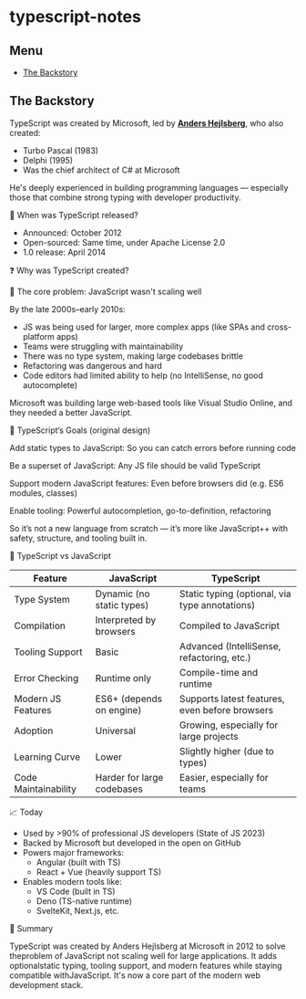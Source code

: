 # typescript-notes

## Menu

- [The Backstory](#the-backstory)

## The Backstory

TypeScript was created by Microsoft, led by **<a href='https://en.wikipedia.org/wiki/Anders_Hejlsberg'>Anders Hejlsberg</a>**, who also created:

<ul>
<li>Turbo Pascal (1983)</li>
<li>Delphi (1995)</li>
<li>Was the chief architect of C# at Microsoft</li>
</ul>
 
He's deeply experienced in building programming languages — especially those that combine strong typing with developer productivity.

📅 When was TypeScript released?

<ul>
  <li>Announced: October 2012</li>
  <li>Open-sourced: Same time, under Apache License 2.0</li>
  <li>1.0 release: April 2014</li>
</ul>

❓ Why was TypeScript created?

🚨 The core problem: JavaScript wasn't scaling well

By the late 2000s–early 2010s:

<ul>
  <li>JS was being used for larger, more complex apps (like SPAs and cross-platform apps)</li>
  <li>Teams were struggling with maintainability</li>
  <li>There was no type system, making large codebases brittle</li>
  <li>Refactoring was dangerous and hard</li>
  <li>Code editors had limited ability to help (no IntelliSense, no good autocomplete)</li>
</ul>

Microsoft was building large web-based tools like Visual Studio Online, and they needed a better JavaScript.

🎯 TypeScript’s Goals (original design)

Add static types to JavaScript: So you can catch errors before running code

Be a superset of JavaScript: Any JS file should be valid TypeScript

Support modern JavaScript features: Even before browsers did (e.g. ES6 modules, classes)

Enable tooling: Powerful autocompletion, go-to-definition, refactoring

So it’s not a new language from scratch — it’s more like JavaScript++ with safety, structure, and tooling built in.

🤝 TypeScript vs JavaScript

| Feature              | JavaScript                 | TypeScript                                     |
| -------------------- | -------------------------- | ---------------------------------------------- |
| Type System          | Dynamic (no static types)  | Static typing (optional, via type annotations) |
| Compilation          | Interpreted by browsers    | Compiled to JavaScript                         |
| Tooling Support      | Basic                      | Advanced (IntelliSense, refactoring, etc.)     |
| Error Checking       | Runtime only               | Compile-time and runtime                       |
| Modern JS Features   | ES6+ (depends on engine)   | Supports latest features, even before browsers |
| Adoption             | Universal                  | Growing, especially for large projects         |
| Learning Curve       | Lower                      | Slightly higher (due to types)                 |
| Code Maintainability | Harder for large codebases | Easier, especially for teams                   |

📈 Today

<ul>
  <li>Used by &gt;90% of professional JS developers (State of JS 2023)</li>
  <li>Backed by Microsoft but developed in the open on GitHub</li>
  <li>Powers major frameworks:
    <ul>
      <li>Angular (built with TS)</li>
      <li>React + Vue (heavily support TS)</li>
    </ul>
  </li>
  <li>Enables modern tools like:
    <ul>
      <li>VS Code (built in TS)</li>
      <li>Deno (TS-native runtime)</li>
      <li>SvelteKit, Next.js, etc.</li>
    </ul>
  </li>
</ul>

🧠 Summary

TypeScript was created by Anders Hejlsberg at Microsoft in 2012 to solve theproblem of JavaScript not scaling well for large applications. It adds optionalstatic typing, tooling support, and modern features while staying compatible withJavaScript. It's now a core part of the modern web development stack.

